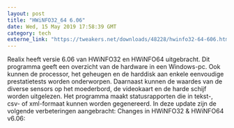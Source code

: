 ```yaml
---
layout: post
title: "HWiNFO32_64 6.06"
date: Wed, 15 May 2019 17:58:39 GMT
category: tech
externe_link: "https://tweakers.net/downloads/48228/hwinfo32-64-606.html"
---
```


Realix heeft versie 6.06 van HWiNFO32 en HWiNFO64 uitgebracht. Dit programma geeft een overzicht van de hardware in een Windows-pc. Ook kunnen de processor, het geheugen en de harddisk aan enkele eenvoudige prestatietests worden onderworpen. Daarnaast kunnen de waardes van de diverse sensors op het moederbord, de videokaart en de harde schijf worden uitgelezen. Het programma maakt statusrapporten die in tekst-, csv- of xml-formaat kunnen worden gegenereerd. In deze update zijn de volgende verbeteringen aangebracht: Changes in HWiNFO32 & HWiNFO64 v6.06:<img src="http://feeds.feedburner.com/~r/tweakers/mixed/~4/Gyz4MiutFik" height="1" width="1" alt=""/>
